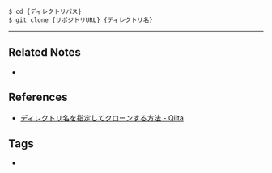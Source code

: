 ```
$ cd {ディレクトリパス}
$ git clone {リポジトリURL} {ディレクトリ名}
```

----
## Related Notes
- 

## References
- [ディレクトリ名を指定してクローンする方法 - Qiita](https://qiita.com/ponsuke0531/items/de829343ed083d9efac8)

## Tags
- 